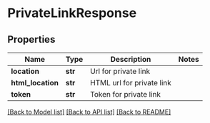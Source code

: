 # PrivateLinkResponse

## Properties
Name | Type | Description | Notes
------------ | ------------- | ------------- | -------------
**location** | **str** | Url for private link | 
**html_location** | **str** | HTML url for private link | 
**token** | **str** | Token for private link | 

[[Back to Model list]](../README.md#documentation-for-models) [[Back to API list]](../README.md#documentation-for-api-endpoints) [[Back to README]](../README.md)


